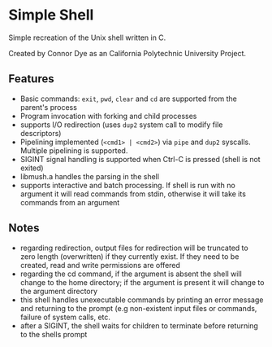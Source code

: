 Simple Shell
==============

Simple recreation of the Unix shell written in C.

Created by Connor Dye as an California Polytechnic University Project.

Features
--------

* Basic commands: `exit`, `pwd`, `clear` and `cd` are supported from the parent's process
* Program invocation with forking and child processes
* supports I/O redirection (uses `dup2` system call to modify file descriptors)
* Pipelining implemented (`<cmd1> | <cmd2>`) via `pipe` and `dup2` syscalls. Multiple pipelining is supported.
* SIGINT signal handling is supported when Ctrl-C is pressed (shell is not exited)
* libmush.a handles the parsing in the shell
* supports interactive and batch processing. If shell is run with no argument it will read commands from stdin, otherwise it will take its commands from an argument

## Notes 
- regarding redirection, output files for redirection will be truncated to zero length (overwritten) if they currently exist. If they need to be created, read and write permissions are offered
- regarding the cd command, if the argument is absent the shell will change to the home directory; if the argument is present it will change to the argument directory
- this shell handles unexecutable commands by printing an error message and returning to the prompt (e.g non-existent input files or commands, failure of system calls, etc.
- after a SIGINT, the shell waits for children to terminate before returning to the shells prompt
